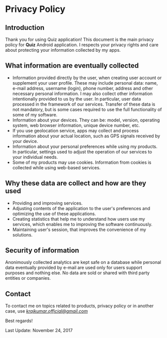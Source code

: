 # Privacy Policy

## Introduction

Thank you for using Quiz application!
This document is the main privacy policy for **Quiz** Android application. I respects your privacy rights and care about protecting your information collected by my apps.

## What information are eventually collected

- Information provided directly by the user, when creating user account or supplement your user profile. These may include personal data: name, e-mail address, username (login), phone number, address and other necessary personal information.
  I may also collect other information intentionally provided to us by the user. In particular, user data processed in the framework of our services.
  Transfer of these data is not mandatory, but is some cases required to use the full functionality of some of my software.
- Information about your devices. They can be: model, version, operating system, web browser information, unique device number, etc.
- If you use geolocation service, apps may collect and process information about your actual location, such as GPS signals received by your device.
- Information about your personal preferences while using my products. In particular, settings used to adjust the operation of our services to your individual needs.
- Some of my products may use cookies. Information from cookies is collected while using web-based services.

## Why these data are collect and how are they used

- Providing and improving services.
- Adjusting contents of the application to the user's preferences and optimizing the use of these applications.
- Creating statistics that help me to understand how users use my services, which enables me to improving the software continuously.
- Maintaining user's session, that improves the convenience of my solutions.

## Security of information

Anonimously collected analytics are kept safe on a database while personal data eventually provided by e-mail are used only for users support purposes and nothing else. No data are sold or shared with third party entities or companies.

## Contact

To contact me on topics related to products, privacy policy or in another case, use *krajkumar.official@gmail.com*

Best regards!

Last Update: November 24, 2017
